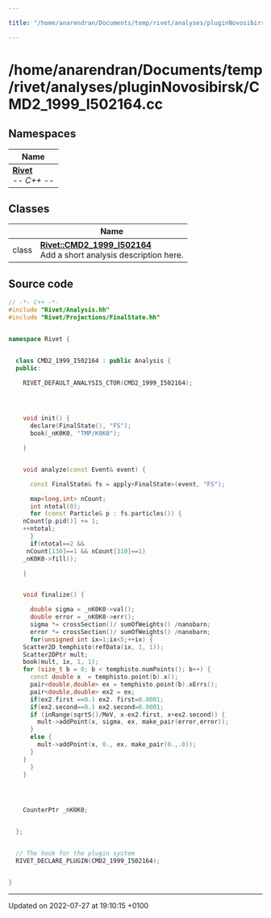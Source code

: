 ```yaml
---

title: "/home/anarendran/Documents/temp/rivet/analyses/pluginNovosibirsk/CMD2_1999_I502164.cc"

---
```


# /home/anarendran/Documents/temp/rivet/analyses/pluginNovosibirsk/CMD2_1999_I502164.cc



## Namespaces

| Name           |
| -------------- |
| **[Rivet](http://example.org/namespaces/namespacerivet/)** <br>-*- C++ -*-  |

## Classes

|                | Name           |
| -------------- | -------------- |
| class | **[Rivet::CMD2_1999_I502164](http://example.org/classes/classrivet_1_1cmd2__1999__i502164/)** <br>Add a short analysis description here.  |




## Source code

```cpp
// -*- C++ -*-
#include "Rivet/Analysis.hh"
#include "Rivet/Projections/FinalState.hh"


namespace Rivet {


  class CMD2_1999_I502164 : public Analysis {
  public:

    RIVET_DEFAULT_ANALYSIS_CTOR(CMD2_1999_I502164);




    void init() {
      declare(FinalState(), "FS");
      book(_nK0K0, "TMP/K0K0");

    }


    void analyze(const Event& event) {

      const FinalState& fs = apply<FinalState>(event, "FS");

      map<long,int> nCount;
      int ntotal(0);
      for (const Particle& p : fs.particles()) {
    nCount[p.pid()] += 1;
    ++ntotal;
      }
      if(ntotal==2 &&
     nCount[130]==1 && nCount[310]==1)
    _nK0K0->fill();

    }


    void finalize() {

      double sigma = _nK0K0->val();
      double error = _nK0K0->err();
      sigma *= crossSection()/ sumOfWeights() /nanobarn;
      error *= crossSection()/ sumOfWeights() /nanobarn;
      for(unsigned int ix=1;ix<5;++ix) {
    Scatter2D temphisto(refData(ix, 1, 1));
    Scatter2DPtr mult;
    book(mult, ix, 1, 1);
    for (size_t b = 0; b < temphisto.numPoints(); b++) {
      const double x  = temphisto.point(b).x();
      pair<double,double> ex = temphisto.point(b).xErrs();
      pair<double,double> ex2 = ex;
      if(ex2.first ==0.) ex2. first=0.0001;
      if(ex2.second==0.) ex2.second=0.0001;
      if (inRange(sqrtS()/MeV, x-ex2.first, x+ex2.second)) {
        mult->addPoint(x, sigma, ex, make_pair(error,error));
      }
      else {
        mult->addPoint(x, 0., ex, make_pair(0.,.0));
      }
    }
      }
    }




    CounterPtr _nK0K0;


  };


  // The hook for the plugin system
  RIVET_DECLARE_PLUGIN(CMD2_1999_I502164);


}
```


-------------------------------

Updated on 2022-07-27 at 19:10:15 +0100
